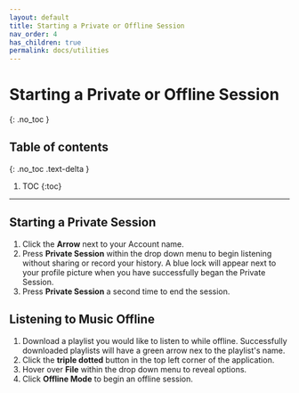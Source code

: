 ```yaml
---
layout: default
title: Starting a Private or Offline Session
nav_order: 4
has_children: true
permalink: docs/utilities
---
```


# Starting a Private or Offline Session
{: .no_toc }

## Table of contents
{: .no_toc .text-delta }

1. TOC
{:toc}

---


## Starting a Private Session

1. Click the **Arrow** next to your Account name. 
2. Press **Private Session** within the drop down menu to begin listening without sharing or record your history. A blue lock will appear next to your profile picture when you have successfully began the Private Session.
3. Press **Private Session** a second time to end the session.

## Listening to Music Offline

1. Download a playlist you would like to listen to while offline. Successfully downloaded playlists will have a green arrow nex to the playlist's name.
2. Click the **triple dotted** button in the top left corner of the application. 
3. Hover over **File** within the drop down menu to reveal options.
4. Click **Offline Mode** to begin an offline session.
